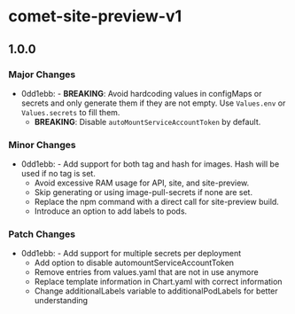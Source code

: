 # comet-site-preview-v1

## 1.0.0

### Major Changes

- 0dd1ebb: - **BREAKING**: Avoid hardcoding values in configMaps or secrets and only generate them if they are not empty. Use `Values.env` or `Values.secrets` to fill them.
  - **BREAKING**: Disable `autoMountServiceAccountToken` by default.

### Minor Changes

- 0dd1ebb: - Add support for both tag and hash for images. Hash will be used if no tag is set.
  - Avoid excessive RAM usage for API, site, and site-preview.
  - Skip generating or using image-pull-secrets if none are set.
  - Replace the npm command with a direct call for site-preview build.
  - Introduce an option to add labels to pods.

### Patch Changes

- 0dd1ebb: - Add support for multiple secrets per deployment
  - Add option to disable automountServiceAccountToken
  - Remove entries from values.yaml that are not in use anymore
  - Replace template information in Chart.yaml with correct information
  - Change additionalLabels variable to additionalPodLabels for better understanding
